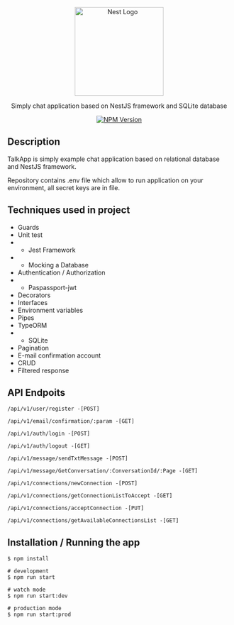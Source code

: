 <p align="center">
  <a href="http://nestjs.com/" target="blank"><img src="https://nestjs.com/img/logo-small.svg" width="200" alt="Nest Logo" /></a>
</p>

[circleci-image]: https://img.shields.io/circleci/build/github/nestjs/nest/master?token=abc123def456
[circleci-url]: https://circleci.com/gh/nestjs/nest

  <p align="center">Simply chat application based on NestJS framework and SQLite database </p>
    <p align="center">
<a href="https://www.npmjs.com/~nestjscore" target="_blank"><img src="https://img.shields.io/npm/v/@nestjs/core.svg" alt="NPM Version" /></a>
</p>

## Description

TalkApp is simply example chat application based on relational database and NestJS framework.

Repository contains .env file which allow to run application on your environment, all secret keys are in file.


## Techniques used in project

- Guards 
- Unit test
- - Jest Framework
- - Mocking a Database
- Authentication / Authorization 
- - Paspassport-jwt
- Decorators 
- Interfaces 
- Environment variables 
- Pipes 
- TypeORM
- - SQLite
- Pagination
- E-mail confirmation account
- CRUD 
- Filtered response 

## API Endpoits

```
/api/v1/user/register -[POST]

/api/v1/email/confirmation/:param -[GET]

/api/v1/auth/login -[POST]

/api/v1/auth/logout -[GET]

/api/v1/message/sendTxtMessage -[POST]

/api/v1/message/GetConversation/:ConversationId/:Page -[GET]

/api/v1/connections/newConnection -[POST]

/api/v1/connections/getConnectionListToAccept -[GET]

/api/v1/connections/acceptConnection -[PUT]

/api/v1/connections/getAvailableConnectionsList -[GET]
```



## Installation / Running the app

```
$ npm install

# development
$ npm run start

# watch mode
$ npm run start:dev

# production mode
$ npm run start:prod
```



